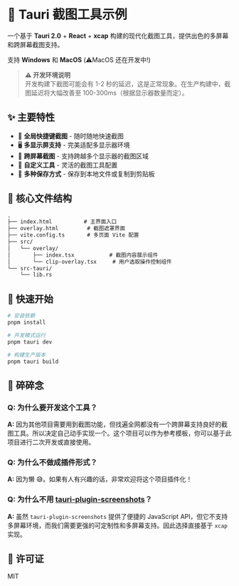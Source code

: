 # 📸 Tauri 截图工具示例

一个基于 **Tauri 2.0** + **React** + **xcap** 构建的现代化截图工具，提供出色的多屏幕和跨屏幕截图支持。

支持 **Windows** 和 **MacOS** (⚠️MacOS 还在开发中!)

> **⚠️ 开发环境说明**  
> 开发构建下截图可能会有 1-2 秒的延迟，这是正常现象。在生产构建中，截图延迟将大幅改善至 100-300ms（根据显示器数量而定）。

## ✨ 主要特性

- 🚀 **全局快捷键截图** - 随时随地快速截图
- 🖥️ **多显示屏支持** - 完美适配多显示器环境
- 📐 **跨屏幕截图** - 支持跨越多个显示器的截图区域
- 🎨 **自定义工具** - 灵活的截图工具配置
- 💾 **多种保存方式** - 保存到本地文件或复制到剪贴板

## 📁 核心文件结构

```txt
.
├── index.html          # 主界面入口
├── overlay.html         # 截图遮罩界面
├── vite.config.ts       # 多页面 Vite 配置
├── src/
│   └── overlay/
│       ├── index.tsx           # 截图内容展示组件
│       └── clip-overlay.tsx     # 用户选取操作控制组件
└── src-tauri/
    └── lib.rs
```

## 🚀 快速开始

```bash
# 安装依赖
pnpm install

# 开发模式运行
pnpm tauri dev

# 构建生产版本
pnpm tauri build
```

## 🤔 碎碎念

### Q: 为什么要开发这个工具？
**A:** 因为其他项目需要用到截图功能，但找遍全网都没有一个跨屏幕支持良好的截图工具。所以决定自己动手实现一个。这个项目可以作为参考模板，你可以基于此项目进行二次开发或直接使用。

### Q: 为什么不做成插件形式？
**A:** 因为懒 😅。如果有人有兴趣的话，非常欢迎将这个项目插件化！

### Q: 为什么不用 [tauri-plugin-screenshots](https://github.com/ayangweb/tauri-plugin-screenshots)？
**A:** 虽然 `tauri-plugin-screenshots` 提供了便捷的 JavaScript API，但它不支持多屏幕环境，而我们需要更强的可定制性和多屏幕支持。因此选择直接基于 `xcap` 实现。

## 📄 许可证

MIT
